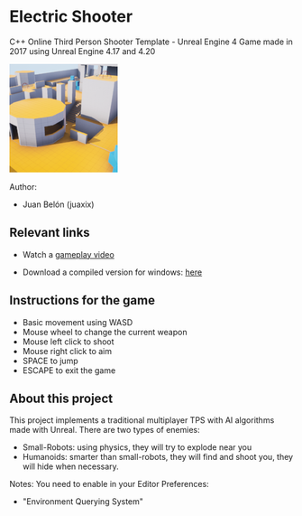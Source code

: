 # Electric Shooter 
C++ Online Third Person Shooter Template - Unreal Engine 4
Game made in 2017 using Unreal Engine 4.17 and 4.20


![Electric Shooter by juaxix](CoopGame.png)


Author: 
 - Juan Belón (juaxix) 
  

## Relevant links
- Watch a [gameplay video](https://youtu.be/xBcP8Def0r8)

- Download a compiled version for windows: [here](https://www.dropbox.com/s/2049vmgyjrfmvxa/ElectricShooter.zip?dl=0)
 

## Instructions for the game
- Basic movement using WASD
- Mouse wheel to change the current weapon
- Mouse left click to shoot
- Mouse right click to aim
- SPACE to jump
- ESCAPE to exit the game


## About this project
This project implements a traditional multiplayer TPS with AI algorithms made with Unreal.
There are two types of enemies:
- Small-Robots: using physics, they will try to explode near you
- Humanoids: smarter than small-robots, they will find and shoot you, they will hide when necessary.


Notes: You need to enable in your Editor Preferences:
- "Environment Querying System"
